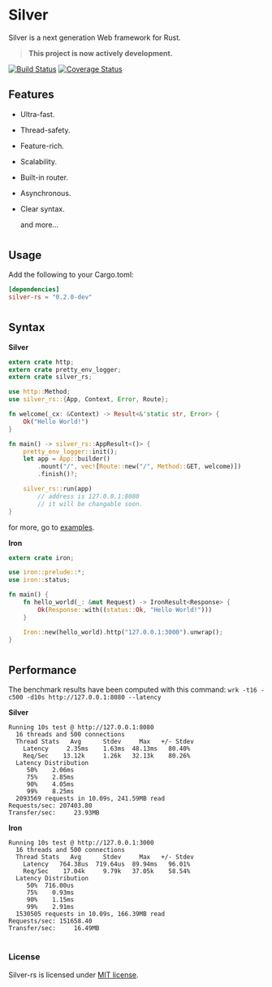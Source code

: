 # Silver

Silver is a next generation Web framework for Rust.

> **This project is now actively development.**

[![Build Status](https://travis-ci.org/AhmedMostafa16/Silver.svg?branch=master)](https://travis-ci.org/AhmedMostafa16/Silver)
[![Coverage Status](https://coveralls.io/repos/github/AhmedMostafa16/Silver/badge.svg?branch=master)](https://coveralls.io/github/AhmedMostafa16/Silver?branch=master)

## Features

- Ultra-fast.
- Thread-safety.
- Feature-rich.
- Scalability.
- Built-in router.
- Asynchronous.
- Clear syntax.

    and more...


#
## Usage

Add the following to your Cargo.toml:

```toml
[dependencies]
silver-rs = "0.2.0-dev"
```

#
## Syntax

**Silver**

```rust
extern crate http;
extern crate pretty_env_logger;
extern crate silver_rs;

use http::Method;
use silver_rs::{App, Context, Error, Route};

fn welcome(_cx: &Context) -> Result<&'static str, Error> {
    Ok("Hello World!")
}

fn main() -> silver_rs::AppResult<()> {
    pretty_env_logger::init();
    let app = App::builder()
        .mount("/", vec![Route::new("/", Method::GET, welcome)])
        .finish()?;

    silver_rs::run(app)
        // address is 127.0.0.1:8080
        // it will be changable soon.
}
```
for more, go to [examples](/examples).

**Iron**

```rust
extern crate iron;

use iron::prelude::*;
use iron::status;

fn main() {
    fn hello_world(_: &mut Request) -> IronResult<Response> {
        Ok(Response::with((status::Ok, "Hello World!")))
    }

    Iron::new(hello_world).http("127.0.0.1:3000").unwrap();
}
```

#
## Performance
The benchmark results have been computed with this command: 
```wrk -t16 -c500 -d10s http://127.0.0.1:8080 --latency```

**Silver**

```
Running 10s test @ http://127.0.0.1:8080
  16 threads and 500 connections
  Thread Stats   Avg      Stdev     Max   +/- Stdev
    Latency     2.35ms    1.63ms  48.13ms   80.40%
    Req/Sec    13.12k     1.26k   32.13k    80.26%
  Latency Distribution
     50%    2.06ms
     75%    2.85ms
     90%    4.05ms
     99%    8.25ms
  2093569 requests in 10.09s, 241.59MB read
Requests/sec: 207403.80
Transfer/sec:     23.93MB
```

**Iron**

```
Running 10s test @ http://127.0.0.1:3000
  16 threads and 500 connections
  Thread Stats   Avg      Stdev     Max   +/- Stdev
    Latency   764.38us  719.64us  89.94ms   96.01%
    Req/Sec    17.04k     9.79k   37.05k    58.54%
  Latency Distribution
     50%  716.00us
     75%    0.93ms
     90%    1.15ms
     99%    2.91ms
  1530505 requests in 10.09s, 166.39MB read
Requests/sec: 151658.40
Transfer/sec:     16.49MB
```

#
### License

Silver-rs is licensed under [MIT license](LICENSE-MIT).
